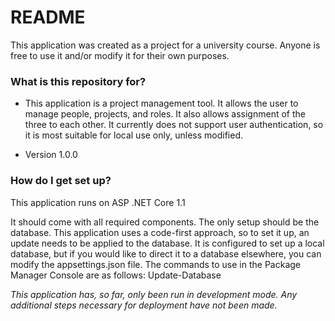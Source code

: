 # README #

This application was created as a project for a university course. Anyone is free to use it and/or modify it for their own purposes.

### What is this repository for? ###

* This application is a project management tool. It allows the user to manage people, projects, and roles. It also allows assignment of the three to each other. It currently does not support user authentication, so it is most suitable for local use only, unless modified.

* Version 1.0.0

### How do I get set up? ###

This application runs on ASP .NET Core 1.1

It should come with all required components. The only setup should be the database. This application uses a code-first approach, so to set it up, an update needs to be applied to the database. It is configured to set up a local database, but if you would like to direct it to a database elsewhere, you can modify the appsettings.json file.
The commands to use in the Package Manager Console are as follows:
Update-Database

*This application has, so far, only been run in development mode. Any additional steps necessary for deployment have not been made.*
